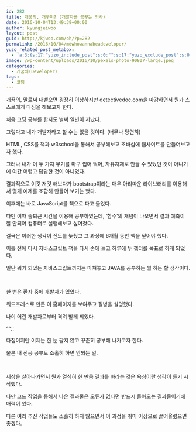 ```yaml
---
id: 282
title: 개꿈의, 개꾸미? (개발자를 꿈꾸는 의사)
date: 2016-10-04T13:49:39+00:00
author: kyungjeiwoo
layout: post
guid: http://kjwoo.com/oh/?p=282
permalink: /2016/10/04/mdwhowannabeadeveloper/
yuzo_related_post_metabox:
  - 'a:3:{s:17:"yuzo_include_post";s:0:"";s:17:"yuzo_exclude_post";s:0:"";s:21:"yuzo_disabled_related";N;}'
image: /wp-content/uploads/2016/10/pexels-photo-90807-large.jpeg
categories:
  - 개꿈의(Developer)
tags:
  - 코딩
---
```

개꿈의, 말로써 내뱉으면 굉장히 이상하지만 detectivedoc.com을 마감하면서 뭔가 스스로에게 다짐을 해보고자 한다.

처음 코딩 공부를 한지도 벌써 일년이 지났다.

그렇다고 내가 개발자라고 할 수는 없을 것이다. (너무나 당연히)

HTML, CSS를 책과 w3school을 통해서 공부해보고 조바심에 웹사이트를 만들어보고자 했다.

그러나 내가 이 두 가지 무기를 마구 씹어 먹어, 자유자재로 만들 수 있었던 것이 아니기에 여간 어렵고 답답한 것이 아니었다.

결과적으로 이것 저것 해보다가 bootstrap이라는 매우 아리따운 라이브러리를 이용해서 몇개 예제를 조합해 만들어 보기는 했다.

이후에는 바로 JavaScript를 책으로 파고 들었다.

다만 이때 출퇴근 시간을 이용해 공부하였는데, &#8216;함수&#8217;의 개념이 나오면서 결과 예측이 잘 안되어 컴퓨터로 실행해보고 싶어졌다.

결국은 이러한 생각이 진도를 늦췄고 그 과정에 6개월 동안 책을 덮어야 했다.

이틀 전에 다시 자바스크립트 책을 다시 손에 들고 하루에 두 챕터를 목표로 하게 되었다.

일단 뭐가 되었든 자바스크립트까지는 마쳐놓고 JAVA를 공부하든 뭘 하든 할 생각이다.

&nbsp;

한 번은 환자 중에 개발자가 있었다.

워드프레스로 만든 이 홈페이지를 보여주고 질병을 설명했다.

나이 어린 개발자로부터 격려 받게 되었다.

^^;;

다짐이지만 이제는 한 눈 팔지 않고 꾸준히 공부해 나가고자 한다.

물론 내 전공 공부도 소홀히 하면 안되는 일.

&nbsp;

세상을 살아나가면서 뭔가 열심히 한 만큼 결과를 바라는 것은 욕심이란 생각이 들기 시작했다.

다만 코드 작업을 통해서 나온 결과물은 오류가 없다면 반드시 돌아오는 결과물이기에 매력이 있다.

다른 여러 추진 작업들도 소홀히 하지 않으면서 이 과정을 취미 이상으로 끌어올렸으면 좋겠다.

&nbsp;